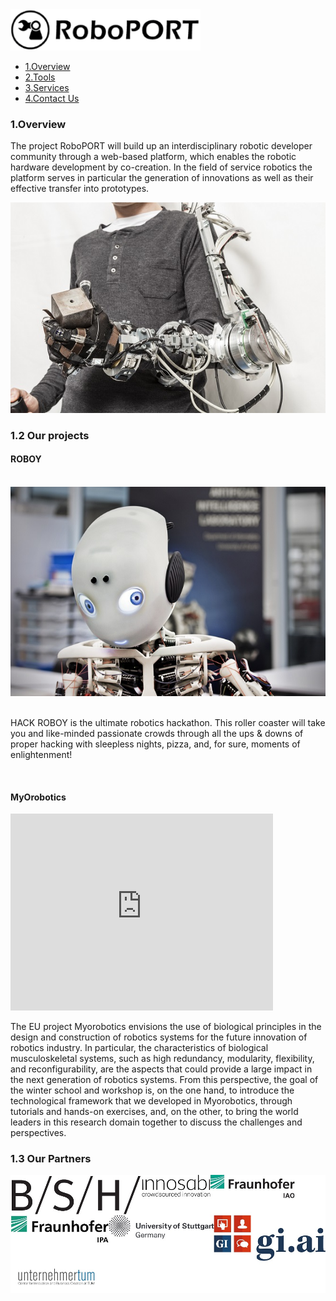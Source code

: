 <!DOCTYPE html>
<html lang="en">
<head>
    <meta charset="utf-8">
   
</head>
<body>
<div class="container-fluid">
	<div class="row">
		<a href="http://roboport.eu/"> <img src="/images/Logo.jpg"></a>
        <div role="tabpanel">
            <div class="col-sm-2">
                <ul class="nav nav-pills brand-pills nav-stacked" role="tablist">
                    <li role="presentation" class="brand-nav active"><a href="#tab1" aria-controls="tab1" role="tab" data-toggle="tab">1.Overview</a></li>
                    <li role="presentation" class="brand-nav"><a href="#tab2" aria-controls="tab2" role="tab" data-toggle="tab">2.Tools</a></li>
                    <li role="presentation" class="brand-nav"><a href="#tab3" aria-controls="tab3" role="tab" data-toggle="tab">3.Services</a></li>
                    <li role="presentation" class="brand-nav"><a href="#tab4" aria-controls="tab4" role="tab" data-toggle="tab">4.Contact Us</a></li>
                </ul>
            </div>
            <div class="col-sm-10">
                <div class="tab-content">
                    <div role="tabpanel" class="tab-pane active" id="tab1">
                        <h3>1.Overview</h3>
                        <p>
                           The project RoboPORT will build up an interdisciplinary robotic developer community through a web-based platform, which enables the robotic hardware development by co-creation. In the field of service robotics the platform serves in particular the generation of innovations as well as their effective transfer into prototypes.
                        </p>
                        <img src="/images/main.jpg">
                        <h3>1.2 Our projects</h3>
                        <h4>ROBOY</h4><br/>
                        <img src="/images/Roboy.jpg"> <br/><br/>
                        <p>HACK ROBOY is the ultimate robotics hackathon. This roller coaster will take you and like-minded passionate crowds through all the ups & downs of proper hacking with sleepless nights, pizza, and, for sure, moments of enlightenment! </p> <br/>
                        <h4>MyOrobotics</h4>
                        <iframe width="420" height="315" src="https://www.youtube.com/embed/da2WufEHOt0" frameborder="0" allowfullscreen></iframe>
                        <br/>
                        <p>The EU project Myorobotics envisions the use of biological principles in the design and construction of robotics systems for the future innovation of robotics industry. In particular, the characteristics of biological musculoskeletal systems, such as high redundancy, modularity, flexibility, and reconfigurability, are the aspects that could provide a large impact in the next generation of robotics systems. From this perspective, the goal of the winter school and workshop is, on the one hand, to introduce the technological framework that we developed in Myorobotics, through tutorials and hands-on exercises, and, on the other, to bring the world leaders in this research domain together to discuss the challenges and perspectives.</p>
                        <h3> 1.3 Our Partners</h3>
                        <img src="/images/partners.jpg">
                        
  
</div>
</body>
</html>
